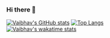 ### Hi there 👋


[![Vaibhav's GitHub stats](https://github-readme-stats.vercel.app/api?username=Vs153698)](https://github.com/vs153698)
[![Top Langs](https://github-readme-stats.vercel.app/api/top-langs/?username=Vs153698)](https://github.com/Vs153698) <br/>
[![Vaibhav's wakatime stats](https://github-readme-stats.vercel.app/api/wakatime?username=Vs153698)](https://github.com/Vs153698)

